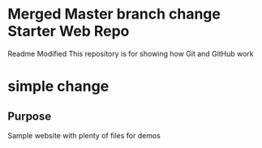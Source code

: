 # Merged Master branch change Starter Web Repo
Readme Modified
This repository is for showing how Git and GitHub work
# simple change
## Purpose

Sample website with plenty of files for demos
